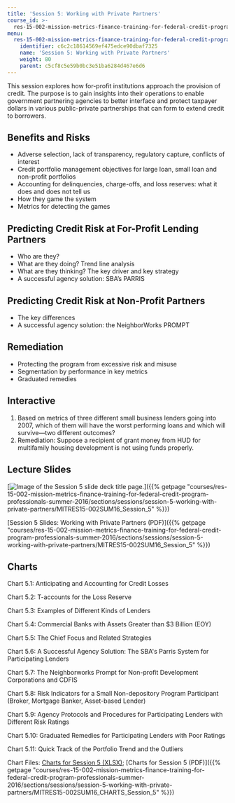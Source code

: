 ```yaml
---
title: 'Session 5: Working with Private Partners'
course_id: >-
  res-15-002-mission-metrics-finance-training-for-federal-credit-program-professionals-summer-2016
menu:
  res-15-002-mission-metrics-finance-training-for-federal-credit-program-professionals-summer-2016:
    identifier: c6c2c18614569ef475edce90dbaf7325
    name: 'Session 5: Working with Private Partners'
    weight: 80
    parent: c5cf8c5e59b0bc3e51ba6284d467e6d6
---
```

This session explores how for-profit institutions approach the provision of credit. The purpose is to gain insights into their operations to enable government partnering agencies to better interface and protect taxpayer dollars in various public-private partnerships that can form to extend credit to borrowers.

Benefits and Risks
------------------

*   Adverse selection, lack of transparency, regulatory capture, conflicts of interest
*   Credit portfolio management objectives for large loan, small loan and non-profit portfolios
*   Accounting for delinquencies, charge-offs, and loss reserves: what it does and does not tell us
*   How they game the system
*   Metrics for detecting the games

Predicting Credit Risk at For-Profit Lending Partners
-----------------------------------------------------

*   Who are they?
*   What are they doing? Trend line analysis
*   What are they thinking? The key driver and key strategy
*   A successful agency solution: SBA’s PARRIS

Predicting Credit Risk at Non-Profit Partners
---------------------------------------------

*   The key differences
*   A successful agency solution: the NeighborWorks PROMPT

Remediation
-----------

*   Protecting the program from excessive risk and misuse
*   Segmentation by performance in key metrics
*   Graduated remedies

Interactive
-----------

1.  Based on metrics of three different small business lenders going into 2007, which of them will have the worst performing loans and which will survive—two different outcomes?
2.  Remediation: Suppose a recipient of grant money from HUD for multifamily housing development is not using funds properly.

Lecture Slides
--------------

[![Image of the Session 5 slide deck title page.](https://open-learning-course-data-ci.s3.amazonaws.com/res-15-002-mission-metrics-finance-training-for-federal-credit-program-professionals-summer-2016/d77d319db23af9b8bc3693c284ff9591_RES15-002_Session_5.jpg)]({{% getpage "courses/res-15-002-mission-metrics-finance-training-for-federal-credit-program-professionals-summer-2016/sections/sessions/session-5-working-with-private-partners/MITRES15-002SUM16_Session_5" %}})

[Session 5 Slides: Working with Private Partners (PDF)]({{% getpage "courses/res-15-002-mission-metrics-finance-training-for-federal-credit-program-professionals-summer-2016/sections/sessions/session-5-working-with-private-partners/MITRES15-002SUM16_Session_5" %}})

Charts
------

Chart 5.1: Anticipating and Accounting for Credit Losses

Chart 5.2: T-accounts for the Loss Reserve

Chart 5.3: Examples of Different Kinds of Lenders

Chart 5.4: Commercial Banks with Assets Greater than $3 Billion (EOY)

Chart 5.5: The Chief Focus and Related Strategies

Chart 5.6: A Successful Agency Solution: The SBA's Parris System for Participating Lenders

Chart 5.7: The Neighborworks Prompt for Non-profit Development Corporations and CDFIS

Chart 5.8: Risk Indicators for a Small Non-depository Program Participant (Broker, Mortgage Banker, Asset-based Lender)

Chart 5.9: Agency Protocols and Procedures for Participating Lenders with Different Risk Ratings

Chart 5.10: Graduated Remedies for Participating Lenders with Poor Ratings

Chart 5.11: Quick Track of the Portfolio Trend and the Outliers

Chart Files: [Charts for Session 5 (XLSX)](https://open-learning-course-data-ci.s3.amazonaws.com/res-15-002-mission-metrics-finance-training-for-federal-credit-program-professionals-summer-2016/5b3b512adf718d3f6ca8a2dc9e09e0dc_MITRES15-002SUM16_CHARTS_Session_5.xlsx); [Charts for Session 5 (PDF)]({{% getpage "courses/res-15-002-mission-metrics-finance-training-for-federal-credit-program-professionals-summer-2016/sections/sessions/session-5-working-with-private-partners/MITRES15-002SUM16_CHARTS_Session_5" %}})